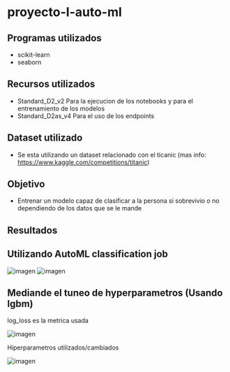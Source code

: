 # proyecto-I-auto-ml

## Programas utilizados
- scikit-learn
- seaborn

## Recursos utilizados
- Standard_D2_v2 Para la ejecucion de los notebooks y para el entrenamiento de los modelos
- Standard_D2as_v4 Para el uso de los endpoints

## Dataset utilizado
- Se esta utilizando un dataset relacionado con el ticanic (mas info: https://www.kaggle.com/competitions/titanic)

## Objetivo
- Entrenar un modelo capaz de clasificar a la persona si sobrevivio o no dependiendo de los datos que se le mande

## Resultados

## Utilizando AutoML classification job
![imagen](https://github.com/wirauzz/proyecto-I-auto-ml/assets/49323525/d846c687-9a37-46ac-b23a-def65bd67b40)
![imagen](https://github.com/wirauzz/proyecto-I-auto-ml/assets/49323525/0f6ecdd3-99f6-4d25-9d52-0a2e5239411f)

## Mediande el tuneo de hyperparametros (Usando lgbm) 

log_loss es la metrica usada

![imagen](https://github.com/wirauzz/proyecto-I-auto-ml/assets/49323525/4f533fc2-bcff-4760-a3b2-521b30896a57)

Hiperparametros utilizados/cambiados

![imagen](https://github.com/wirauzz/proyecto-I-auto-ml/assets/49323525/399b6fc5-5a16-4f85-a528-f2303fdf9920)


